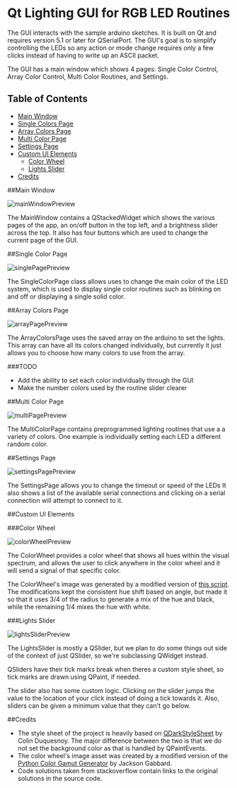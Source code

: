 # Qt Lighting GUI for RGB LED Routines

The GUI interacts with the sample arduino sketches. It is built on Qt and requires version 5.1 or later for QSerialPort. The GUI's goal is to simplify controlling the LEDs so any action or mode change requires only a few clicks instead of having to write up an ASCII packet.

The GUI has a main window which shows 4 pages: Single Color Control, Array Color Control, Multi Color Routines, and Settings. 

## <a name="toc"></a>Table of Contents

* [Main Window](#main-window)
* [Single Colors Page](#single-color)
* [Array Colors Page](#array-colors)
* [Multi Color Page](#multi-color)
* [Settings Page](#settings)
* [Custom UI Elements](#custom-elements)
    * [Color Wheel](#color-wheel)
    * [Lights Slider](#lights-slider)
* [Credits](#credits)


##<a name="main-window"></a>Main Window

![mainWindowPreview](mainWindowPreview.png)

The MainWindow contains a QStackedWidget which shows the various
pages of the app, an on/off button in the top left, and a brightness slider across the top. It also 
has four buttons which are used to change the current page of the GUI. 


##<a name="single-color"></a>Single Color Page

![singlePagePreview](singlePagePreview.png)

The SingleColorPage class allows uses to change
the main color of the LED system, which is used to display
single color routines such as blinking on and off or
displaying a single solid color.

##<a name="array-colors"></a>Array Colors Page

![arrayPagePreview](arrayPagePreview.png)

The ArrayColorsPage uses the saved array on the arduino
to set the lights. This array can have all its colors changed individually,
but currently it just allows you to choose how many colors to use from the array.

###<a name="todo-arrays"></a>TODO

* Add the ability to set each color individually through the GUI
* Make the number colors used by the routine slider clearer

##<a name="multi-color"></a>Multi Color Page

![multiPagePreview](multiPagePreview.png)

The MultiColorPage contains
preprogrammed lighting routines that use a
a variety of colors. One example is individually
setting each LED a different random color.

##<a name="settings"></a>Settings Page

![settingsPagePreview](settingsPagePreview.png)

The SettingsPage allows you
to change the timeout or speed of the LEDs
It also shows a list of the available serial connections
and clicking  on a serial connection will attempt to connect to it.

##<a name="custom-elements"></a>Custom UI Elements

###<a name="color-wheel"></a>Color Wheel

![colorWheelPreview](colorWheelPreview.png)

The ColorWheel provides a color wheel that shows all hues
within the visual spectrum, and allows the user to click anywhere
in the color wheel and it will send a signal of that specific color.

The ColorWheel's image was generated by a modified version of [this script](https://github.com/jacksongabbard/Python-Color-Gamut-Generator). 
The modifications kept the consistent hue shift based on angle, but
made it so that it uses 3/4 of the radius to generate a mix of
the hue and black, while the remaining 1/4 mixes the hue with white.

###<a name="lights-slider"></a>Lights Slider

![lightsSliderPreview](lightsSliderPreview.png)

The LightsSlider is mostly a QSlider, but we plan to do
some things out side of the context of just QSlider, so we're subclassing
QWidget instead.
 
QSliders have their tick marks break when theres a
custom style sheet, so tick marks are drawn using QPaint, if needed.

The slider also has some custom logic. Clicking on the slider jumps the value
to the location of your click instead of doing a tick towards it. Also, sliders
can be given a minimum value that they can't go below.

##<a name="credits"></a>Credits

* The style sheet of the project is heavily based on [QDarkStyleSheet](https://github.com/ColinDuquesnoy/QDarkStyleSheet) by Colin Duquesnoy. The major difference between the two is that we do not set the background color as that is handled by QPaintEvents.
* The color wheel's image asset was created by a modified version of the [Python Color Gamut Generator](https://github.com/jacksongabbard/Python-Color-Gamut-Generator) by Jackson Gabbard.
* Code solutions taken from stackoverflow contain links to the original solutions in the source code. 



